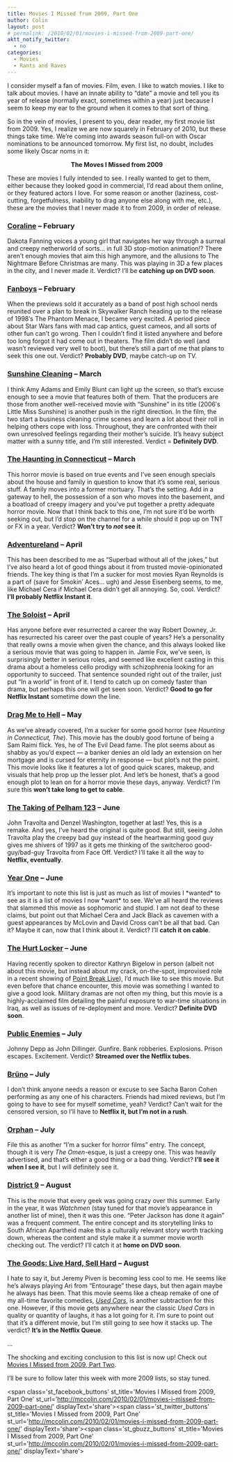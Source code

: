 ```yaml
---
title: Movies I Missed from 2009, Part One
author: Colin
layout: post
# permalink: /2010/02/01/movies-i-missed-from-2009-part-one/
aktt_notify_twitter:
  - no
categories:
  - Movies
  - Rants and Raves
---
```

I consider myself a fan of movies. Film, even. I like to watch movies. I like to talk about movies. I have an innate ability to &#8220;date&#8221; a movie and tell you its year of release (normally exact, sometimes within a year) just because I seem to keep my ear to the ground when it comes to that sort of thing.

So in the vein of movies, I present to you, dear reader, my first movie list from 2009. Yes, I realize we are now squarely in February of 2010, but these things take time. We&#8217;re coming into awards season full-on with Oscar nominations to be announced tomorrow. My first list, no doubt, includes some likely Oscar noms in it:

<p style="text-align: center;">
  <strong>The Moves I Missed from 2009</strong>
</p>

These are movies I fully intended to see. I really wanted to get to them, either because they looked good in commercial, I&#8217;d read about them online, or they featured actors I love. For some reason or another (laziness, cost-cutting, forgetfulness, inability to drag anyone else along with me, etc.), these are the movies that I never made it to from 2009, in order of release.

### [Coraline][1] &#8211; February

Dakota Fanning voices a young girl that navigates her way through a surreal and creepy netherworld of sorts&#8230; in full 3D stop-motion animation!? There aren&#8217;t enough movies that aim this high anymore, and the allusions to The Nightmare Before Christmas are many. This was playing in 3D a few places in the city, and I never made it. Verdict? I&#8217;ll be **catching up on DVD soon**.

### [Fanboys][2] &#8211; February

When the previews sold it accurately as a band of post high school nerds reunited over a plan to break in Skywalker Ranch heading up to the release of 1998&#8242;s The Phantom Menace, I became very excited. A period piece about Star Wars fans with mad cap antics, guest cameos, and all sorts of other fun can&#8217;t go wrong. Then I couldn&#8217;t find it listed anywhere and before too long forgot it had come out in theaters. The film didn&#8217;t do well (and wasn&#8217;t reviewed very well to boot), but there&#8217;s still a part of me that plans to seek this one out. Verdict? **Probably DVD**, maybe catch-up on TV.

### [Sunshine Cleaning][3] &#8211; March

I think Amy Adams and Emily Blunt can light up the screen, so that&#8217;s excuse enough to see a movie that features both of them. That the producers are those from another well-received movie with &#8220;Sunshine&#8221; in its title (2006&#8242;s Little Miss Sunshine) is another push in the right direction. In the film, the two start a business cleaning crime scenes and learn a lot about their roll in helping others cope with loss. Throughout, they are confronted with their own unresolved feelings regarding their mother&#8217;s suicide. It&#8217;s heavy subject matter with a sunny title, and I&#8217;m still interested. Verdict = **Definitely DVD**.

### [The Haunting in Connecticut][4] &#8211; March

This horror movie is based on true events and I&#8217;ve seen enough specials about the house and family in question to know that it&#8217;s some real, serious stuff. A family moves into a former mortuary. That&#8217;s the setting. Add in a gateway to hell, the possession of a son who moves into the basement, and a boatload of creepy imagery and you&#8217;ve put together a pretty adequate horror movie. Now that I think back to this one, I&#8217;m not sure it&#8217;d be worth seeking out, but I&#8217;d stop on the channel for a while should it pop up on TNT or FX in a year. Verdict? **Won&#8217;t try to *not* see it**.

### [Adventureland][5] &#8211; April

This has been described to me as &#8220;Superbad without all of the jokes,&#8221; but I&#8217;ve also heard a lot of good things about it from trusted movie-opinionated friends. The key thing is that I&#8217;m a sucker for most movies Ryan Reynolds is a part of (save for Smokin&#8217; Aces&#8230; ugh) and Jesse Eisenberg seems, to me, like Michael Cera if Michael Cera didn&#8217;t get all annoying. So, cool. Verdict? **I&#8217;ll probably Netflix Instant it**.

### [The Soloist][6] &#8211; April

Has anyone before ever resurrected a career the way Robert Downey, Jr. has resurrected his career over the past couple of years? He&#8217;s a personality that really owns a movie when given the chance, and this always looked like a serious movie that was going to happen in. Jamie Fox, we&#8217;ve seen, is surprisingly better in serious roles, and seemed like excellent casting in this drama about a homeless cello prodigy with schizophrenia looking for an opportunity to succeed. That sentence sounded right out of the trailer, just put &#8220;In a world&#8221; in front of it. I tend to catch up on comedy faster than drama, but perhaps this one will get seen soon. Verdict? **Good to go for Netflix Instant** sometime down the line.

### [Drag Me to Hell][7] &#8211; May

As we&#8217;ve already covered, I&#8217;m a sucker for some good horror (see *Haunting in Connecticut, The*). This movie has the doubly good fortune of being a Sam Raimi flick. Yes, he of The Evil Dead fame. The plot seems about as shabby as you&#8217;d expect &#8212; a banker denies an old lady an extension on her mortgage and is cursed for eternity in response &#8212; but plot&#8217;s not the point. This movie looks like it features a lot of good quick scares, makeup, and visuals that help prop up the lesser plot. And let&#8217;s be honest, that&#8217;s a good enough plot to lean on for a horror movie these days, anyway. Verdict? I&#8217;m sure this **won&#8217;t take long to get to cable**.

### [The Taking of Pelham 123][8] &#8211; June

John Travolta and Denzel Washington, together at last! Yes, this is a remake. And yes, I&#8217;ve heard the original is quite good. But still, seeing John Travolta play the creepy bad guy instead of the heartwarming good guy gives me shivers of 1997 as it gets me thinking of the switcheroo good-guy/bad-guy Travolta from Face Off. Verdict? I&#8217;ll take it all the way to **Netflix, eventually**.

### [Year One][9] &#8211; June

It&#8217;s important to note this list is just as much as list of movies I \*wanted\* to see as it is a list of movies I now \*want\* to see. We&#8217;ve all heard the reviews that slammed this movie as sophomoric and stupid. I am not deaf to these claims, but point out that Michael Cera and Jack Black as cavemen with a guest appearances by McLovin and David Cross can&#8217;t be all that bad. Can it? Maybe it can, now that I think about it. Verdict? I&#8217;ll **catch it on cable**.

### [The Hurt Locker][10] &#8211; June

Having recently spoken to director Kathryn Bigelow in person (albeit not about this movie, but instead about my crack, on-the-spot, improvised role in a recent showing of [Point Break Live][11]), I&#8217;d much like to see this movie. But even before that chance encounter, this movie was something I wanted to give a good look. Military dramas are not often my thing, but this movie is a highly-acclaimed film detailing the painful exposure to war-time situations in Iraq, as well as issues of re-deployment and more. Verdict? **Definite DVD soon**.

### [Public Enemies][12] &#8211; July

Johnny Depp as John Dillinger. Gunfire. Bank robberies. Explosions. Prison escapes. Excitement. Verdict? **Streamed over the Netflix tubes**.

### [Brüno][13] &#8211; July

I don&#8217;t think anyone needs a reason or excuse to see Sacha Baron Cohen performing as any one of his characters. Friends had mixed reviews, but I&#8217;m going to have to see for myself sometime, yeah? Verdict? Can&#8217;t wait for the censored version, so I&#8217;ll have to **Netflix it, but I&#8217;m not in a rush**.

### [Orphan][14] &#8211; July

File this as another &#8220;I&#8217;m a sucker for horror films&#8221; entry. The concept, though it is very *The Omen*-esque, is just a creepy one. This was heavily advertised, and that&#8217;s either a good thing or a bad thing. Verdict? **I&#8217;ll see it when I see it**, but I will definitely see it.

### [District 9][15] &#8211; August

This is the movie that every geek was going crazy over this summer. Early in the year, it was *Watchmen* (stay tuned for that movie&#8217;s appearance in another list of mine), then it was this one. &#8220;Peter Jackson has done it again&#8221; was a frequent comment. The entire concept and its storytelling links to South African Apartheid make this a culturally relevant story worth tracking down, whereas the content and style make it a summer movie worth checking out. The verdict? I&#8217;ll catch it at **home on DVD soon**.

### [The Goods: Live Hard, Sell Hard][16] &#8211; August

I hate to say it, but Jeremy Piven is becoming less cool to me. He seems like he&#8217;s always playing Ari from &#8220;Entourage&#8221; these days, but then again maybe he always has been. That this movie seems like a cheap remake of one of my all-time favorite comedies, [*Used Cars*][17], is another subtraction for this one. However, if this movie gets anywhere near the classic *Used Cars* in quality or quantity of laughs, it has a lot going for it. I&#8217;m sure to point out that it&#8217;s a different movie, but I&#8217;m still going to see how it stacks up. The verdict? **It&#8217;s in the Netflix Queue**.

&#8230;

The shocking and exciting conclusion to this list is now up! Check out [Movies I Missed from 2009, Part Two][18].

I&#8217;ll be sure to follow later this week with more 2009 lists, so stay tuned.

<span class='st\_facebook\_buttons' st\_title='Movies I Missed from 2009, Part One' st\_url='http://mccolin.com/2010/02/01/movies-i-missed-from-2009-part-one/' displayText='share'></span><span class='st\_twitter\_buttons' st\_title='Movies I Missed from 2009, Part One' st\_url='http://mccolin.com/2010/02/01/movies-i-missed-from-2009-part-one/' displayText='share'></span><span class='st\_gbuzz\_buttons' st\_title='Movies I Missed from 2009, Part One' st\_url='http://mccolin.com/2010/02/01/movies-i-missed-from-2009-part-one/' displayText='share'></span>

 [1]: http://en.wikipedia.org/wiki/Coraline_(film)
 [2]: http://en.wikipedia.org/wiki/Fanboys_(2009_film)
 [3]: http://en.wikipedia.org/wiki/Sunshine_Cleaning
 [4]: http://en.wikipedia.org/wiki/The_Haunting_in_Connecticut
 [5]: http://en.wikipedia.org/wiki/Adventureland_(film)
 [6]: http://en.wikipedia.org/wiki/The_Soloist
 [7]: http://en.wikipedia.org/wiki/Drag_Me_to_Hell
 [8]: http://en.wikipedia.org/wiki/The_Taking_of_Pelham_123_(2009_film)
 [9]: http://en.wikipedia.org/wiki/Year_One_(film)
 [10]: http://en.wikipedia.org/wiki/The_Hurt_Locker
 [11]: http://www.pointbreaklivesf.com/
 [12]: http://en.wikipedia.org/wiki/Public_Enemies_(2009_film)
 [13]: http://en.wikipedia.org/wiki/Br%C3%BCno
 [14]: http://en.wikipedia.org/wiki/Orphan_(film)
 [15]: http://en.wikipedia.org/wiki/District_9
 [16]: http://en.wikipedia.org/wiki/The_Goods:_Live_Hard,_Sell_Hard
 [17]: http://en.wikipedia.org/wiki/Used_Cars
 [18]: http://mccolin.com/blog/2010/02/02/movies-i-missed-from-2009-part-two/